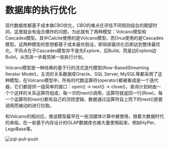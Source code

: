 # 数据库的执行优化

现代数据库都基于成本做CBO优化，CBO的难点在评估不同规则组合的期望时间，这里就会有组合爆炸的问题，为此就有了两种模型：Volcano模型和Cascades模型。其中Calcite使用的是Volcano模型，而Orca使用的是Cascades模型。这两种模型的思想都基于成本最优假设，即局部最优化后即达到整体最优化，不同点在于Cascades模型并不是先Explore、后Build，而是边Explore边Build，从而进一步裁剪掉一些执行计划。

Volcano模型是一种经典的基于行的流式迭代模型(Row-BasedStreaming Iterator Model)，主流的关系数据库Oracle，SQL Server, MySQL等都采用了这种模型。在Volcano模型中，所有的代数运算符(operator)都被看成是一个迭代器，它们都提供一组简单的接口：open() -> next() -> close()，查询计划树由一个个这样的关系运算符组成，每一次的next()调用，运算符就返回一行(Row)，每一个运算符的next()都有自己的流控逻辑，数据通过运算符自上而下的next()嵌套调用而被动的进行拉取。

和Volcano的相对应，推送模型最早在一些流媒体计算中被使用，随着大数据时代的来临，在一些基于内存设计的OLAP数据库也被大量使用起来，例如HyPer、LegoBase等。

![sql-pull-push](./img/sql-pull-push.jpg)